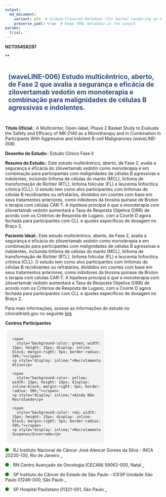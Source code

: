 ```yaml
---
output: 
  md_document:
    variant: gfm  # GitHub-flavored Markdown (for better rendering on GitHub)
    preserve_yaml: true  # Keep YAML metadata in the output
params:
  trial: ''
---
```


**NCT05458297**

\*\*

<div style="padding: 10px; font-size: 1.50em; font-weight: bold; color: #2E4A7F; text-align: left">

(waveLINE-006) Estudo multicêntrico, aberto, de Fase 2 que avalia a
segurança e eficácia de zilovertamab vedotin em monoterapia e combinação
para malignidades de células B agressivas e indolentes.

</div>

**Título Oficial:**: A Multicenter, Open-label, Phase 2 Basket Study to
Evaluate the Safety and Efficacy of MK-2140 as a Monotherapy and in
Combination in Participants With Aggressive and Indolent B-cell
Malignancies (waveLINE-006)

**Desenho do Estudo:**: Estudo Clinico Fase II

**Resumo do Estudo:**: Este estudo multicêntrico, aberto, de Fase 2,
avalia a segurança e eficácia do zilovertamab vedotin como monoterapia e
em combinação para participantes com malignidades de células B
agressivas e indolentes, incluindo linfoma de células do manto (MCL),
linfoma de transformação de Richter (RTL), linfoma folicular (FL) e
leucemia linfocítica crônica (CLL). O estudo tem como alvo participantes
com linfomas de células B recidivantes ou refratários, divididos em
coortes com base em seus tratamentos anteriores, como inibidores da
tirosina quinase de Bruton e terapia com células CAR-T. A hipótese
principal é que a monoterapia com zilovertamab vedotin aumentará a Taxa
de Resposta Objetiva (ORR) de acordo com os Critérios de Resposta de
Lugano, com a Coorte D agora fechada para participantes com CLL e
ajustes específicos de dosagem no Braço 2.

**Paciente Ideal:**: Este estudo multicêntrico, aberto, de Fase 2,
avalia a segurança e eficácia do zilovertamab vedotin como monoterapia e
em combinação para participantes com malignidades de células B
agressivas e indolentes, incluindo linfoma de células do manto (MCL),
linfoma de transformação de Richter (RTL), linfoma folicular (FL) e
leucemia linfocítica crônica (CLL). O estudo tem como alvo participantes
com linfomas de células B recidivantes ou refratários, divididos em
coortes com base em seus tratamentos anteriores, como inibidores da
tirosina quinase de Bruton e terapia com células CAR-T. A hipótese
principal é que a monoterapia com zilovertamab vedotin aumentará a Taxa
de Resposta Objetiva (ORR) de acordo com os Critérios de Resposta de
Lugano, com a Coorte D agora fechada para participantes com CLL e
ajustes específicos de dosagem no Braço 2.

Para mais informações, acesse as informações do estudo no
*clinicaltrials.gov* no seguinte
[link](https://clinicaltrials.gov/ct2/show/NCT05458297)

**Centros Participantes**

<div style="margin-bottom: 8px; margin-left: 5px; padding: 8px; max-width: 300px; background-color: #f3f2f1; border-radius: 8px;">

<div style="margin-left: 10px;">

    <span 
      style="background-color: green; width: 15px; height: 15px; display: inline-block; margin-right: 5px; border-radius: 50%;"></span>
    <p style="display: inline;">Recrutamento Ativo</p>

</div>

<div style="margin-left: 10px;">

    <span 
      style="background-color: yellow; width: 15px; height: 15px; display: inline-block; margin-right: 5px; border-radius: 50%;"></span>
    <p style="display: inline;">Ainda Não Recrutando</p>

</div>

<div style="margin-left: 10px;">

    <span 
      style="background-color: red; width: 15px; height: 15px; display: inline-block; margin-right: 5px; border-radius: 50%;"></span>
    <p style="display: inline;">Recrutamento Suspenso/Encerrado</p>

</div>

</div>

<span style="display: inline-block; width: 12px; height: 12px; border-radius: 50%; margin-right: 10px; padding-bottom: 0px; background-color: green;"></span>
RJ Instituto Nacional de Câncer José Alencar Gomes da Silva - INCA
20230-130, Rio de Janeiro
<span style="color: #2E4A7F; text-decoration: none; font-weight: 500; font-size: 0.8">[REPORTAR
ERRO](https://flazar.shinyapps.io/formsapp?study_nct_id=NCT05458297&location_id=INSTITUTONACIONALDECANCERINCADIVISAODEPESQUISACLINICAEDESENVOLVIMENTOTECNOLOGICOHC1RIODEJANEIRO20231050BRAZIL&location_full_name=Instituto%20Nacional%20de%20C%C3%A2ncer%20Jos%C3%A9%20Alencar%20Gomes%20da%20Silva%20-%20INCA%2C%2020230-130%2C%20Rio%20de%20Janeiro&form_type=Reportar%20Erro)</span>

<span style="display: inline-block; width: 12px; height: 12px; border-radius: 50%; margin-right: 10px; padding-bottom: 0px; background-color: green;"></span>
RN Centro Avançado de Oncologia (CECAN) 59062-000, Natal
<span style="color: #2E4A7F; text-decoration: none; font-weight: 500; font-size: 0.8">[REPORTAR
ERRO](https://flazar.shinyapps.io/formsapp?study_nct_id=NCT05458297&location_id=LIGANORTERIOGRANDENSECONTRAOCANCERCENTRODEPESQUISACLINICASITE1807NATALRIOGRANDEDONORTE59075740BRAZIL&location_full_name=Centro%20Avan%C3%A7ado%20de%20Oncologia%20%28CECAN%29%2C%2059062-000%2C%20Natal&form_type=Reportar%20Erro)</span>

<span style="display: inline-block; width: 12px; height: 12px; border-radius: 50%; margin-right: 10px; padding-bottom: 0px; background-color: green;"></span>
SP Instituto do Câncer do Estado de São Paulo - ICESP Unidade São Paulo
01246-000, São Paulo
<span style="color: #2E4A7F; text-decoration: none; font-weight: 500; font-size: 0.8">[REPORTAR
ERRO](https://flazar.shinyapps.io/formsapp?study_nct_id=NCT05458297&location_id=ICESPINSTITUTODOCANCERDOESTADODESAOPAULOSITE1808SAOPAULO01246000BRAZIL&location_full_name=Instituto%20do%20C%C3%A2ncer%20do%20Estado%20de%20S%C3%A3o%20Paulo%20-%20ICESP%20Unidade%20S%C3%A3o%20Paulo%2C%2001246-000%2C%20S%C3%A3o%20Paulo&form_type=Reportar%20Erro)</span>

<span style="display: inline-block; width: 12px; height: 12px; border-radius: 50%; margin-right: 10px; padding-bottom: 0px; background-color: green;"></span>
SP Hospital Paulistano 01321-001, São Paulo
<span style="color: #2E4A7F; text-decoration: none; font-weight: 500; font-size: 0.8">[REPORTAR
ERRO](https://flazar.shinyapps.io/formsapp?study_nct_id=NCT05458297&location_id=HOSPITALPAULISTANOAMERICASONCOLOGIASITE1805SAOPAULO01321001BRAZIL&location_full_name=Hospital%20Paulistano%2C%2001321-001%2C%20S%C3%A3o%20Paulo&form_type=Reportar%20Erro)</span>
